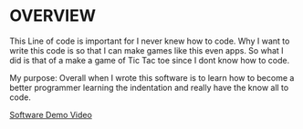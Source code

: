# OVERVIEW

This Line of code is important for I never knew how to code. Why I want to write this code is so that I can make games like this even apps.
So what I did is that of a make a game of Tic Tac toe since I dont know how to code.

My purpose: Overall when I wrote this software is to learn how to become a better programmer learning the indentation and really have the know all to code.

[Software Demo Video](https://youtu.be/i0sAL5H0n_g)


